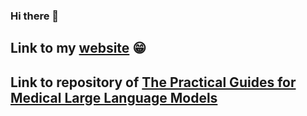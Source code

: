 ### Hi there 👋

## Link to my [website](https://gensuto.github.io) 😁
## Link to repository of [The Practical Guides for Medical Large Language Models](https://github.com/gensuto/MedLLMsPracticalGuide.git)
<!--
**gensuto/gensuto** is a ✨ _special_ ✨ repository because its `README.md` (this file) appears on your GitHub profile.

Here are some ideas to get you started:

- 🔭 I’m currently working on ...
- 🌱 I’m currently learning ...
- 👯 I’m looking to collaborate on ...
- 🤔 I’m looking for help with ...
- 💬 Ask me about ...
- 📫 How to reach me: ...
- 😄 Pronouns: ...
- ⚡ Fun fact: ...
-->
